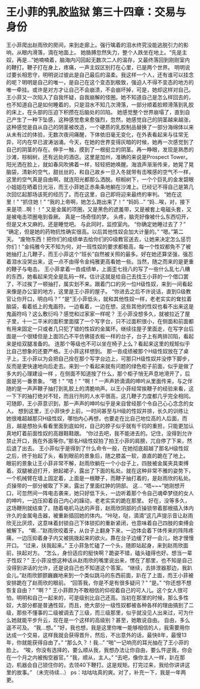 # 王小菲的乳胶监狱 第三十四章：交易与身份

王小菲爬出赵雨欣的房间，来到走廊上。强行噙着的泪水终究没能逃脱引力的影响，从眼内滑落，滴在地面上。
她胳膊忽然失力，整个人跌坐在地上。“先是主奴，再是…”她喃喃着，脑海内闪回起无数次二人的温存，又最终落回到刚刚室内的鞭打。鞭子打在身上，疼痛，一声主奴区别打在心里，已是两个世界。
明明说过要长相思守，明明说过彼此是自己最后的温柔。我这样一个人，还有谁可以挂念的呢？明明是自己的唯一，是自己在这个变态到极致，强迫人不得不变态的地方的唯一牵挂。或许是对方才让自己不会崩溃，不会崩坏掉，可是，她却这样对自己。
王小菲又一次陷入了自我怀疑，自我崩解的怪圈。她不知道自己是怎么样回去的，也不知道自己是如何睡着的，只是泪水不知几次滑落，一部分顺着脸颊滑落到乳胶的床上，在头部的压迫下积攒在后脑处的凹陷。
她感觉整个世界崩塌了，直到自己产生了一种下坠感，这种感觉愈来愈强烈，忽然，她感觉自己的阴茎越来越涨，这种感觉是自从自己的阴茎被改造，一个硬质的乳胶制品替换了一部分海绵体以来从未有过的体验，无数次夜间痛醒，下体依旧毫无变化，在外表看起来与往常无异，可内在早已波涛汹涌。今天，在她的世界变得灰暗的时候，她再一次感觉到了自己的阴茎的存在。伸手一触，摸到了一根挺立的阴茎。再一睁眼，发现是熟悉的沙滩，棕榈树，还有远处的酒店。这里是加州，准确的来说是Prospect Tower。
阳光洒在脸上，就如春风吹拂着一样，轻轻把她唤醒。海浪声渐渐传来，她晃了晃脑袋，清新的空气，甜丝丝的，和自己故乡一旦入冬就带有击喉感的空气不一样，这里的空气真是自由啊，就连阳光都那么洒脱。棕榈树下，一个个巨乳的金发碧眼小姐姐在晒着日光浴，而王小菲她正赤条条地躺在沙滩上。已经记不得自己是第几次回忆起那场该死的经历了。而在这里，自己即将迎来最终的审判。
“她在这里！”
“抓住她！”
“我的上帝啊，她怎么跑出来了！”
“妈妈…”
“妈…唉，对，接下来是项…啊！！”
又是金属的项圈，又是黑色的遮羞带，又是被套上电磁头套，又是被电击项圈电到昏厥。
真是一场奇怪的梦。
头疼，脑壳好像被什么东西切开，但是又木又麻的。还是睡觉吧。
与此同时，监控室内。
“你确定她睡过去了？”
“确定，但是她的药物抗性确实很高。以后其他性奴会加大计量的。”
“嗯。”第二天。
“废物东西！把你们的成绩单去给你们的G级教官送去，让她来决定怎么惩罚你们！”金纯雅今天不知为何，对一班性奴的要求都极高，每一个性奴都免不了被她抽打上几鞭子，而王小菲这个“班长”自然被关照的最多。好在她还算坚强，强忍着泪水没哭出来，这一点不由得令金纯雅更高看她一些。当然，随之而来的是更重的鞭子与电击。
王小菲拿着一沓成绩单，上面歪七扭八的写了一些什么乱七八糟的东西，她看起来完全是乱码一样。估计这就是给自己去找王小菲的一个借口罢了，不过挨了一顿抽打，属实划不来。跟着门口的另一位H级性奴，来到一间看起来像是办公室的地方，这里是王小菲的屋子。
“你进去之后不许说话，直到G级教官让你开口，明白吗？”
“是”王小菲低头，就和其他性奴一样，老老实实的耷拉着脑袋，看着纸上的鬼画符。一边看着，一边在想，这些其他的性奴也看不出来这是鬼画符吗？这么敷衍吗？感觉和过家家一样呢？
王小菲没想多久，就被拉近了屋子里，十一二平米的面积里面摆了一个写字台，只不过面积很小，在侧面和前面都有用来固定一只或者几只犯了错的性奴的金属环。继续往屋子里面走，在写字台后面是一个很矮但是上面凹凸不平仿佛搓衣板一样的台子，台子上有两排凹陷，看起来是给双腿准备的。
连那个等级也不可以坐在椅子上么？看起来这里的规矩似乎比自己想象的还要严格。王小菲这样想到。
那一沓成绩被那个H级性奴放在了桌子上，王小菲以为会把自己拴在那个写字台边上，可那只H级性奴并没停下脚步，反而是更快速地向后走去。来到一个看起来就有问题的绿色柜子前面，似乎是做了多大的心理建设一样 ，在侧面不知道按了什么，那个柜子悄无声息地滑开了，后面是另一番景象。
“嗯！”
“唔！”
“啊！”
一声声娇滴滴的呻吟从里面传来，与之伴随的是一声声鞭子抽打到乳胶上的清脆响声。以王小菲经常挨鞭子的经验来看，这一下下的抽打绝对不轻，而且行刑的人水平很高，这几鞭子力度都几乎完全相同。可随即，王小菲意识到，那一声声的呻吟似乎是来自曾经那个令自己心心念念的女人。
想到这里，王小菲快步上前，一时间甚至与H级的性奴并排，长久的训练让她很难超越那只H级性奴，哪怕内心再想，也要走在比自己地位高的人后面，而且，越是想抬头看看里面到底如何，自己的脖子似乎就有千钧的重担，只能更加认真地盯着前面性奴的高跟鞋鞋跟。
“你过去吧，我不能进去的。记住，没得到允许禁止开口，我在外面等你。”那名H级性奴拍了拍王小菲的肩膀，兀自停了下来，然后退了出去。
王小菲似乎是得到了什么命令一般，在她彻底超越了那名H级性奴之后，终于抬起了头，看到眼前的景象后，随之膝盖一软，直直的跪在了地上。
眼前的景象让王小菲非常不解，赵雨欣躺在一个小台子上，四肢被金属夹具束缚着。双腿被迫打开，掀起裙子，露出了下面的私处。就在这种非常不雅的姿势下，一个机械臂在墙上固定着，上面是一根鞭子，而鞭子抽打着的，是赵雨欣的私处。贞操带的一部分被取了下来，露出了里面红肿的阴部。
这…
“唔~~~”她刚想开口，可忽然间一阵电击袭来，她只好低下头，一边听着那个令自己魂牵梦绕的女人的呻吟，一边压抑着自己内心的躁动，老老实实的跪在那里。
好在，没等多久，这场鞭刑就结束了。随着电机马达的声音，赵雨欣阴部的贞操锁带着那根插入体内许久的金属电击器，被重新插回她的体内。“咔哒，哒，滴滴”这几声提示音让赵雨欣无比厌烦，这意味着封锁自己下体锁扣的重新紧闭，也意味着自己四肢的束缚会被解下。
“嘶…”赵雨欣咬着牙，从台子上翻身下来，一边体会着下体传来的阵阵疼痛，一边压抑着身子内又被挑拨起来的欲火。靠在台子边缓了好一会儿，她才慢慢开口。
“过来，扶我起来。”
王小菲急忙磕了一个头，随即站起身，来到赵雨欣面前，扶起对方。
“怎么，身份适应的挺快啊？跪姿不错，磕头磕得也好。想当一辈子性奴？”
王小菲没想这种话从赵雨欣的嘴里说出来，愣在了那里，也不知是自己没得到讲话的允许，还是说自己也不知道这个答案。
“继续，去排泄器那边，我趴会儿。”赵雨欣颤颤巍巍地来到一个类似跳马的东西前面，趴在了上面，而王小菲被安排跪在了赵雨欣的眼前。
“回答我，你是不是有很多疑问？”
“是。”
“你还想不想恢复自由？”
“啊？”
王小菲颇为不敢相信的仰视着自己的可人儿。这个女人很可怕，明明和自己一起来的，可是级别比自己还高。当初在那里的时候，那么多性奴，大部分都是普通性奴，而且，绝大部分一级性奴都被各种各样的理由搞到了二级，那些不懂事的二级被调去了三级，而三级那里，似乎就没见人出来过，可为什么她就能平步升云，现在是一个这样的高级别？甚至，她敢说自由。
自由，多么遥不可及。
“我…想。”
“好，我也想，我是这里你唯一能够相信的人，我需要用你达成一个交易，这样我就会获得晋升，然后，不出意外的话，最快8年，最慢13年，你就能获得自由了。”
“那么久？！我…”
“啪”一记响亮的耳光抽在了王小菲的脸上。
“唉，你没有选择的，要么顺从我，我想办法让你自由，要么忤逆我，你会在一个月之内被掏空器官。”
“我，顺从，主人。”
“去吧，像你主人一样，趴在那边，机器会自己锁住你的，去领40下鞭打。这是规矩。打完过来，我给你讲讲这里的故事。”
（未完待续…）
ps：咕咕咕真的爽。对了，补充一下，我是一年两更。

